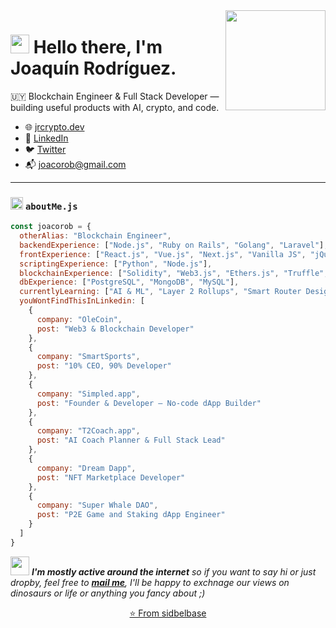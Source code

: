 <img align="right" src="https://media.giphy.com/media/d31vTpVi1LAcDvdm/giphy.gif" height="160px" width="auto">

<h1 align="left">
  <img src="https://raw.githubusercontent.com/sidbelbase/sidbelbase/master/wave.gif" width="30px">
  <strong>Hello there, I'm Joaquín Rodríguez.</strong>
</h1>

<p>🇺🇾 Blockchain Engineer & Full Stack Developer — building useful products with AI, crypto, and code.</p>

- 🌐 [jrcrypto.dev](https://jrcrypto.dev)
- 💼 [LinkedIn](https://www.linkedin.com/in/joaquin-rodriguez-a9532272/)
- 🐦 [Twitter](https://twitter.com/joacorob)
- 📬 <a href="mailto:joacorob@gmail.com">joacorob@gmail.com</a>

---

### <img src="https://media.giphy.com/media/ln7z2eWriiQAllfVcn/giphy.gif" height="20"> `aboutMe.js`

```javascript
const joacorob = {
  otherAlias: "Blockchain Engineer",
  backendExperience: ["Node.js", "Ruby on Rails", "Golang", "Laravel"],
  frontExperience: ["React.js", "Vue.js", "Next.js", "Vanilla JS", "jQuery"],
  scriptingExperience: ["Python", "Node.js"],
  blockchainExperience: ["Solidity", "Web3.js", "Ethers.js", "Truffle", "HardHat", "Chainlink"],
  dbExperience: ["PostgreSQL", "MongoDB", "MySQL"],
  currentlyLearning: ["AI & ML", "Layer 2 Rollups", "Smart Router Design"],
  youWontFindThisInLinkedin: [
    {
      company: "OleCoin",
      post: "Web3 & Blockchain Developer"
    },
    {
      company: "SmartSports",
      post: "10% CEO, 90% Developer"
    },
    {
      company: "Simpled.app",
      post: "Founder & Developer — No-code dApp Builder"
    },
    {
      company: "T2Coach.app",
      post: "AI Coach Planner & Full Stack Lead"
    },
    {
      company: "Dream Dapp",
      post: "NFT Marketplace Developer"
    },
    {
      company: "Super Whale DAO",
      post: "P2E Game and Staking dApp Engineer"
    }
  ]
}
```

<img src="https://media.giphy.com/media/RhwkGhrlj3NVSOxWSN/giphy.gif" height="30"> <em><b>I'm mostly active around the internet</b> so if you want to say hi or just dropby, feel free to <a target="_blank" href="mailto:joacorob@gmail.com"><strong>mail me</strong></a>, I'll be happy to exchnage our views on dinosaurs or life or anything you fancy about ;)</b> </em>

<p align="center"><a href="https://github.com/sidbelbase">⭐️ From sidbelbase</a></p>
